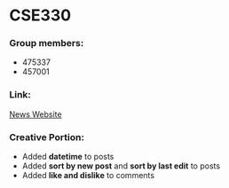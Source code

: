 # CSE330
### Group members:
 - 475337
 - 457001
 
### Link: 
[News Website](http://ec2-3-136-116-147.us-east-2.compute.amazonaws.com/~ChenyeQi/module3-group/login.php)

### Creative Portion:
 - Added **datetime** to posts
 - Added **sort by new post** and **sort by last edit** to posts
 - Added **like and dislike** to comments
